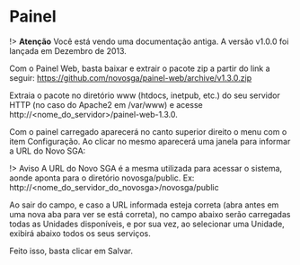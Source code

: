 # Painel

!> **Atenção** Você está vendo uma documentação antiga. A versão v1.0.0 foi lançada em Dezembro de 2013.

Com o Painel Web, basta baixar e extrair o pacote zip a partir do link a seguir: https://github.com/novosga/painel-web/archive/v1.3.0.zip

Extraia o pacote no diretório www (htdocs, inetpub, etc.) do seu servidor HTTP (no caso do Apache2 em /var/www) e acesse http://<nome_do_servidor>/painel-web-1.3.0.

Com o painel carregado aparecerá no canto superior direito o menu com o item Configuração. Ao clicar no mesmo aparecerá uma janela para informar a URL do Novo SGA:

!> Aviso A URL do Novo SGA é a mesma utilizada para acessar o sistema, aonde aponta para o diretório novosga/public. Ex: http://<nome_do_servidor_do_novosga>/novosga/public

Ao sair do campo, e caso a URL informada esteja correta (abra antes em uma nova aba para ver se está correta), no campo abaixo serão carregadas todas as Unidades disponíveis, e por sua vez, ao selecionar uma Unidade, exibirá abaixo todos os seus serviços.

Feito isso, basta clicar em Salvar.


